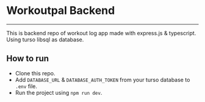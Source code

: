 # Workoutpal Backend

---

This is backend repo of workout log app made with express.js & typescript. Using turso libsql as database.

## How to run

- Clone this repo.
- Add `DATABASE_URL` & `DATABASE_AUTH_TOKEN` from your turso database to `.env` file.
- Run the project using `npm run dev`.
